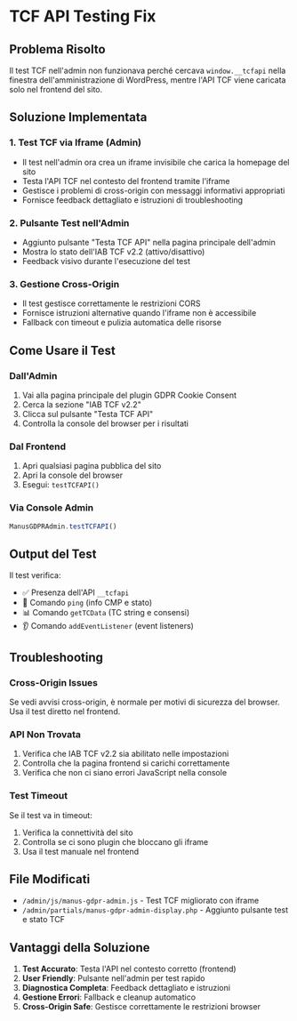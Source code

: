 # TCF API Testing Fix

## Problema Risolto

Il test TCF nell'admin non funzionava perché cercava `window.__tcfapi` nella finestra dell'amministrazione di WordPress, mentre l'API TCF viene caricata solo nel frontend del sito.

## Soluzione Implementata

### 1. Test TCF via Iframe (Admin)
- Il test nell'admin ora crea un iframe invisibile che carica la homepage del sito
- Testa l'API TCF nel contesto del frontend tramite l'iframe
- Gestisce i problemi di cross-origin con messaggi informativi appropriati
- Fornisce feedback dettagliato e istruzioni di troubleshooting

### 2. Pulsante Test nell'Admin
- Aggiunto pulsante "Testa TCF API" nella pagina principale dell'admin
- Mostra lo stato dell'IAB TCF v2.2 (attivo/disattivo)
- Feedback visivo durante l'esecuzione del test

### 3. Gestione Cross-Origin
- Il test gestisce correttamente le restrizioni CORS
- Fornisce istruzioni alternative quando l'iframe non è accessibile
- Fallback con timeout e pulizia automatica delle risorse

## Come Usare il Test

### Dall'Admin
1. Vai alla pagina principale del plugin GDPR Cookie Consent
2. Cerca la sezione "IAB TCF v2.2"
3. Clicca sul pulsante "Testa TCF API"
4. Controlla la console del browser per i risultati

### Dal Frontend
1. Apri qualsiasi pagina pubblica del sito
2. Apri la console del browser
3. Esegui: `testTCFAPI()`

### Via Console Admin
```javascript
ManusGDPRAdmin.testTCFAPI()
```

## Output del Test

Il test verifica:
- ✅ Presenza dell'API `__tcfapi`
- 📡 Comando `ping` (info CMP e stato)
- 📊 Comando `getTCData` (TC string e consensi)
- 👂 Comando `addEventListener` (event listeners)

## Troubleshooting

### Cross-Origin Issues
Se vedi avvisi cross-origin, è normale per motivi di sicurezza del browser. Usa il test diretto nel frontend.

### API Non Trovata
1. Verifica che IAB TCF v2.2 sia abilitato nelle impostazioni
2. Controlla che la pagina frontend si carichi correttamente
3. Verifica che non ci siano errori JavaScript nella console

### Test Timeout
Se il test va in timeout:
1. Verifica la connettività del sito
2. Controlla se ci sono plugin che bloccano gli iframe
3. Usa il test manuale nel frontend

## File Modificati

- `/admin/js/manus-gdpr-admin.js` - Test TCF migliorato con iframe
- `/admin/partials/manus-gdpr-admin-display.php` - Aggiunto pulsante test e stato TCF

## Vantaggi della Soluzione

1. **Test Accurato**: Testa l'API nel contesto corretto (frontend)
2. **User Friendly**: Pulsante nell'admin per test rapido
3. **Diagnostica Completa**: Feedback dettagliato e istruzioni
4. **Gestione Errori**: Fallback e cleanup automatico
5. **Cross-Origin Safe**: Gestisce correttamente le restrizioni browser
